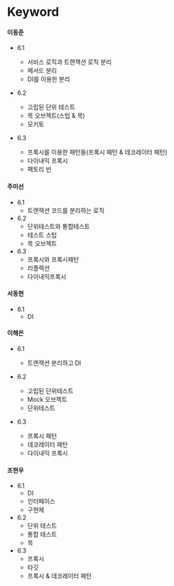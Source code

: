 # Keyword

#### 이동준
- 6.1
  - 서비스 로직과 트랜잭션 로직 분리
  - 메서드 분리
  - DI를 이용한 분리

- 6.2
  - 고립된 단위 테스트
  - 목 오브젝트(스텁 & 목)
  - 모키토

- 6.3
  - 프록시를 이용한 패턴들(프록시 패턴 & 데코레이터 패턴)
  - 다이내믹 프록시
  - 팩토리 빈

#### 주미선
- 6.1
  - 트랜잭션 코드를 분리하는 로직
- 6.2  
  - 단위테스트와 통합테스트
  - 테스트 스텁
  - 목 오브젝트
- 6.3 
  - 프록시와 프록시패턴
  - 리플렉션
  - 다이내믹프록시

#### 서동현
- 6.1
  - DI

#### 이해은
- 6.1 
  - 트랜잭션 분리하고 DI

- 6.2
  - 고립된 단위테스트
  - Mock 오브젝트
  -  단위테스트

- 6.3
  - 프록시 패턴
  - 데코레이터 패턴
  - 다이내믹 프록시

#### 조현우
- 6.1
  - DI
  - 인터페이스
  - 구현체
- 6.2
  - 단위 테스트
  - 통합 테스트
  - 목
- 6.3
  - 프록시
  - 타깃
  - 프록시 & 데코레이터 패턴